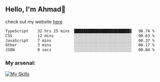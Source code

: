 
## Hello, I'm Ahmad👋

check out my website [here](https://ahmadalwi.com/)

<!--START_SECTION:waka-->

```txt
TypeScript    32 hrs 25 mins  ████████████████████████▓   98.74 %
CSS           12 mins         ░░░░░░░░░░░░░░░░░░░░░░░░░   00.63 %
JavaScript    7 mins          ░░░░░░░░░░░░░░░░░░░░░░░░░   00.37 %
Other         3 mins          ░░░░░░░░░░░░░░░░░░░░░░░░░   00.17 %
JSON          0 secs          ░░░░░░░░░░░░░░░░░░░░░░░░░   00.04 %
```

<!--END_SECTION:waka-->

### My arsenal:

[![My Skills](https://skillicons.dev/icons?i=js,ts,py,go,react,nextjs,svelte,nodejs,django,tailwind,html,css,sass,firebase,mongodb,postgres,mysql,redis,git,github,docker,vscode,figma,godot)](https://skillicons.dev)
